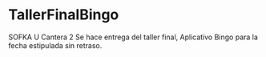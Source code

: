 # TallerFinalBingo
SOFKA U Cantera 2
Se hace entrega del taller final, Aplicativo Bingo para la fecha estipulada sin retraso.
